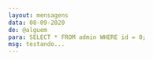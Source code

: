 ```yaml
---
layout: mensagens
data: 08-09-2020
de: @alguem
para: SELECT * FROM admin WHERE id = 0;
msg: testando...
---
```

